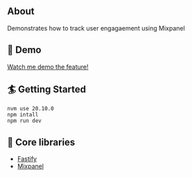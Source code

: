 ## About
Demonstrates how to track user engagaement using Mixpanel

## 🚀 Demo
[Watch me demo the feature!](https://www.loom.com/share/e40815413acc4b76af29a568056e7584?sid=7177ff8a-f23f-45d4-8ea2-dd41a24538e9)

## 🏄 Getting Started
```
nvm use 20.10.0
npm intall
npm run dev
```

## 🔧 Core libraries
- [Fastify](https://fastify.dev/)
- [Mixpanel](https://mixpanel.com/home/)
